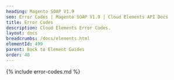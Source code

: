 ```yaml
---
heading: Magento SOAP V1.9
seo: Error Codes | Magento SOAP V1.9 | Cloud Elements API Docs
title: Error Codes
description: Cloud Elements Error Codes.
layout: docs
breadcrumbs: /docs/elements.html
elementId: 499
parent: Back to Element Guides
order: 40
---
```


{% include error-codes.md %}
